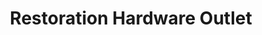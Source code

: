 ---
title: "Restoration Hardware Outlet"
url: /beaverton/restoration-hardware-outlet/
shop: Möbel
---
